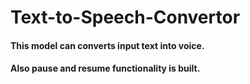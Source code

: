 # Text-to-Speech-Convertor
<h4> This model can converts input text into voice.</h4>
<h4>Also pause and resume functionality is built.</h4>
